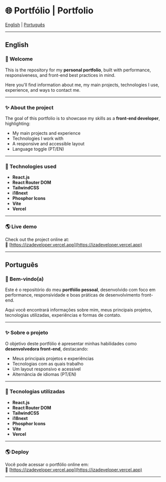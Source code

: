 # 🌐 Portfólio | Portfolio

[English](#english) | [Português](#português)

---

## English

### 👋 Welcome

This is the repository for my **personal portfolio**, built with performance, responsiveness, and front-end best practices in mind.

Here you'll find information about me, my main projects, technologies I use, experience, and ways to contact me.

---

### ✨ About the project

The goal of this portfolio is to showcase my skills as a **front-end developer**, highlighting:

- My main projects and experience
- Technologies I work with
- A responsive and accessible layout
- Language toggle (PT/EN)

---

### 🚀 Technologies used

- **React.js**
- **React Router DOM**
- **TailwindCSS**
- **i18next**
- **Phosphor Icons**
- **Vite**
- **Vercel**

---

### 🌎 Live demo

Check out the project online at:  
🔗 [https://izadeveloper.vercel.app](https://izadeveloper.vercel.app)

---


## Português

### 👋 Bem-vindo(a)

Este é o repositório do meu **portfólio pessoal**, desenvolvido com foco em performance, responsividade e boas práticas de desenvolvimento front-end.

Aqui você encontrará informações sobre mim, meus principais projetos, tecnologias utilizadas, experiências e formas de contato.

---

### ✨ Sobre o projeto

O objetivo deste portfólio é apresentar minhas habilidades como **desenvolvedora front-end**, destacando:

- Meus principais projetos e experiências
- Tecnologias com as quais trabalho
- Um layout responsivo e acessível
- Alternância de idiomas (PT/EN)

---

### 🚀 Tecnologias utilizadas

- **React.js**
- **React Router DOM**
- **TailwindCSS**
- **i18next**
- **Phosphor Icons**
- **Vite**
- **Vercel**

---

### 🌎 Deploy

Você pode acessar o portfólio online em:  
🔗 [https://izadeveloper.vercel.app](https://izadeveloper.vercel.app)

---
